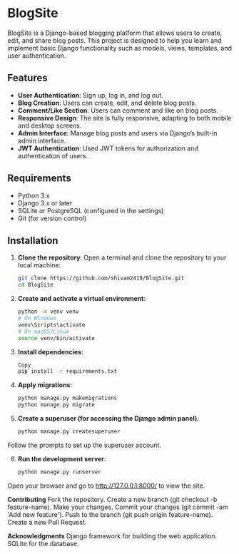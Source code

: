 # BlogSite

BlogSite is a Django-based blogging platform that allows users to create, edit, and share blog posts. This project is designed to help you learn and implement basic Django functionality such as models, views, templates, and user authentication.

## Features

- **User Authentication**: Sign up, log in, and log out.
- **Blog Creation**: Users can create, edit, and delete blog posts.
- **Comment/Like Section**: Users can comment and like on blog posts.
- **Responsive Design**: The site is fully responsive, adapting to both mobile and desktop screens.
- **Admin Interface**: Manage blog posts and users via Django’s built-in admin interface.
- **JWT Authentication**: Used JWT tokens for authorization and authentication of users.

## Requirements

- Python 3.x
- Django 3.x or later
- SQLite or PostgreSQL (configured in the settings)
- Git (for version control)

## Installation

1. **Clone the repository**:
   Open a terminal and clone the repository to your local machine:

   ```bash
   git clone https://github.com/shivam2419/BlogSite.git
   cd BlogSite
   
2. **Create and activate a virtual environment**:

    ```bash
    python -m venv venv
    # On Windows
    venv\Scripts\activate
    # On macOS/Linux
    source venv/bin/activate
    
3. **Install dependencies**:

    ```bash
    Copy
    pip install -r requirements.txt
    
4. **Apply migrations**:

    ```bash
    python manage.py makemigrations
    python manage.py migrate

5. **Create a superuser (for accessing the Django admin panel)**:

    ```bash
    python manage.py createsuperuser
  Follow the prompts to set up the superuser account.

6. **Run the development server**:

    ```bash
    python manage.py runserver
  Open your browser and go to http://127.0.0.1:8000/ to view the site.


**Contributing**
  Fork the repository.
  Create a new branch (git checkout -b feature-name).
  Make your changes.
  Commit your changes (git commit -am 'Add new feature').
  Push to the branch (git push origin feature-name).
  Create a new Pull Request.
  
**Acknowledgments**
  Django framework for building the web application.
  SQLite for the database.





